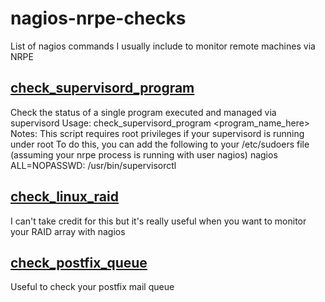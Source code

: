 # nagios-nrpe-checks


List of nagios commands I usually include to monitor remote machines via NRPE


## [check_supervisord_program](plugins/check_supervisord_program)

Check the status of a single program executed and managed via supervisord
Usage: check_supervisord_program <program_name_here>
Notes: This script requires root privileges if your supervisord is running under root
To do this, you can add the following to your /etc/sudoers file (assuming your nrpe process is running with user nagios)
nagios ALL=NOPASSWD: /usr/bin/supervisorctl


## [check_linux_raid](plugins/check_linux_raid)

I can't take credit for this but it's really useful when you want to monitor your RAID array with nagios
 

## [check_postfix_queue](plugins/check_postfix_queue)

Useful to check your postfix mail queue